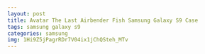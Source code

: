 ```yaml
---
layout: post
title: Avatar The Last Airbender Fish Samsung Galaxy S9 Case
tags: samsung galaxy s9
categories: samsung
img: 1Hi9Z5jPagrRDr7V04ix1jChQSteh_MTv
---
```

